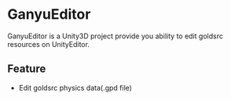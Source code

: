 # GanyuEditor
GanyuEditor is a Unity3D project provide you ability to edit goldsrc resources on UnityEditor.

## Feature
* Edit goldsrc physics data(.gpd file)
